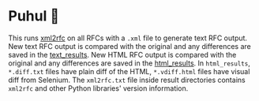 # Puhul 🍈

This runs [xml2rfc](https://github.com/ietf-tools/xml2rfc/) on all RFCs with a `.xml` file to generate text RFC output.
New text RFC output is compared with the original and any differences are saved in the [text_results](text_results).
New HTML RFC output is compared with the original and any differences are saved in the [html_results](html_results).
In `html_results`, `*.diff.txt` files have plain diff of the HTML, `*.vdiff.html` files have visual diff from Selenium.
The `xml2rfc.txt` file inside result directories contains `xml2rfc` and other Python libraries' version information.
